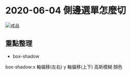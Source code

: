 # 2020-06-04 側邊選單怎麼切

![成品](./completed.jpg)

## 重點整理

- box-shadow

box-shadow:x 軸偏移(左右) y 軸偏移(上下) 高斯模糊 顏色
